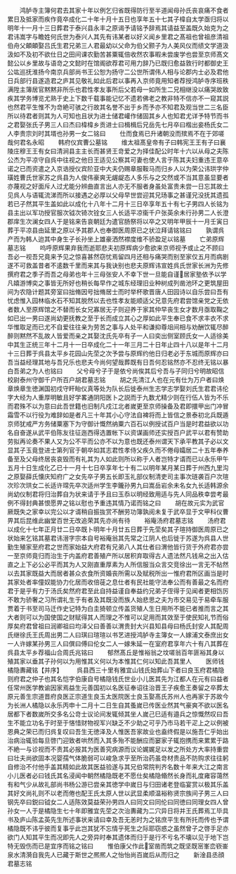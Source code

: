<!-- { "loadSidebar": true } -->
　　鸿胪寺主簿何君去其家十年以例乞归省既得防行至半道闻母孙氏丧哀痛不食者累日及抵家而疾作竟卒成化二十年十月十五日也享年五十七其子椲自太学亟归将以明年十一月十三日葬君于泰兴县永丰之原谒予请铭予辞焉其请益至盖既久始克为之君讳嵩字与瞻姓何氏世为泰兴人其先有讳某者以好义闻乡里君之髙祖也曾祖彦清祖伯舟父頔頔娶吕氏生君兄弟三人君最幼以父命为伯父颢子为人美风仪而绩文学道汲汲如不及初不欲仕日之田间课农勤苦甚粟辄倍收然农事暇未尝废学也尝至京师髙文懿公以乡里故与语竒之文懿时在馆阁欲荐君可用力辞乃已既归愈益敦行时都御史王公竑巡抚淮扬今南京兵部尚书王公恕为扬守二公世所谓伟人相与论郡内士必及君他日兵部行县遂造君之庐其见敬礼如此后君以事再入京师竟用知者荐授鸿胪寺序班秩满陞主簿居官黙黙非所乐也君性孝友事所后父若母一如所生二兄相继没以痛哭故致疾其学务博览尤熟于史上下数千载事能记忆不遗若佛老之教非特不信亦不一窥其説也然君平生惟不为竒絶可骇之行故其名誉不出于乡而予亦不知君及观当世二三名臣所以待君者则其为人可知也且状为进士储君巏作储固其乡人也知君尤详予特节而书之君娶张氏子男三人曰杰曰椲椲乡贡进士曰楫楫后兄岳先七月卒曰楷出妾杨氏女二人李贵宗刘时其壻也孙男一女二铭曰
　　仕而食焉已升诸朝没而殡焉不在于郊嗟哉何君名永昭
　　韩府仪宾曹公墓铭
　　维太祖髙皇帝有子曰韩宪王王有子曰襄陵庄穆王王有女曰清涧县主主长而甚贤王竒爱之为择佳配公时年十六以从母之夫陈公杰为平凉守自呉中往视之他日王适见公察其可妻也使人言于陈其夫妇重违王意卒诺之已而资遣之入京诰授仪宾阶亚中大夫仍赐章服鞍马而归乡人以为荣公讳珙字仲璜姓曹氏世家苏之呉县为人俊伟豪爽无龌龊态人多乐与之交然或不当其意虽显要者亦蔑视之好面斥人过尤能分辨曲直言出人亦无不服者身虽处富贵未尝一日忘其故土见呉人与语辄流涕而所以接遇之必厚以父母早世尝迎其兄玚事之甚谨兄没抚其遗孤若已子然其平生盖如此以成化十八年十二月十三日卒享年五十有七子男四人长铭为县主出以军功授官服次钺次锜次铨女三人长适平凉衞千户张英余未行孙男二人长澄郡庠生次澜女四人于是铭来告哀朝廷为遣官肠祭将以卒之又明年甲辰十一月壬寅日葬于平凉县由延里之原以予其郡人也奉御医周原已之状泣拜请铭铭曰
　　孰谓呉产而为韩人迨其中身生子长孙坐上雄豪洒然襟度维不骄盈足以铭墓
　　亡弟原辉墓志铭
　　呜呼原辉果弃我而逝耶悲夫初原辉病少愈欲来京师视予或止之不顾曰吾必一视吾兄竟来予见之惊喜甚然窃忧焉留四月还相与痛哭而别至家仅五月而病剧遂不可救盖昔者不逺数千里而来其与我诀别也悲夫原辉讳宣姓呉氏世家长洲为先修撰府君之季子而吾之母弟也年十三母张安人不幸下世一旦能自谨居家塾依予以学凡嬉游博奕之事皆无所好也稍长每早作之城东经理旧业种树成列凿池环之更筑屋田间为农隐计题其旁室曰拙脩因号拙脩居士而时举杯歌晋唐人田园诗以自乐尝曰吾有忧虑惟入园林临水石不知其脱然以去也性孝友能顺适父兄意先府君尝馆亲党之无依者数人至原辉馆之不替而长女兄寡居无子则迎养于家其仲早丧生女才数月亟取鞠之如已出一男曰遂尚幼更抚教之至于长而成立其心之厚如此平生奉已食不求丰衣不求华惟取足而已尤不自爱往往亲为劳苦之事与人处平和谦抑尊俎间相与劝酬饮辄尽醉醉则黙然不乱故人皆爱而亲之其娶沈氏先卒有子一人曰奕出侧室顾氏女一人适徐美中其生正统三年十二月十一日卒成化二十一年三月二十日年止四十八以是年十二月十三日葬于呉县太平乡花园山先茔之次予尝与原辉约他日归老必于东城而原辉亦曰吾当益经理其地与吾兄乐也悲夫今尚何望哉葬既有日吾何忍铭然亦不忍终无铭以暴白吾弟之为人也铭曰
　　父兮母兮子于是依兮尚俟其后兮吾与子同归兮明故昭信校尉泰州守御千户所百户胡君墓志铭
　　胡之先清江人也在元有仕为万户者曰焕章焕章生徳渊国初戍守盰眙仪真等处为队长后徙泰州生志学志学娶刘氏生君君讳伦字大经为人重厚明敏且好学畧通阴阳医卜之説而于九数尤精少则在行伍人皆为不乐而君殊不以为意曰此吾世籍也旧制凡戍江北者嵗更至京师操备及君即擐甲出门冲冒霜雪不以行役为难辞如是者凡三十年其小心守法自裨将而上皆信之景泰初北兵既遁京师犹戒严方务储粟塞下为守御计慨然纳粟六百石以例授试百户当是时君益欲以功名自奋遂从武平伯陈友往征迤西得选置帐下以资谋画师还实授百户武平以君有赞助劳拟再论奏不果人又为公不平而公亦不以为意也既还泰州谓天下承平教其子必以文显其子玉竟登进士第列官于朝卒如其志君性孝侍父疾久而不倦母孀居二十五年奉养备至及父母终居丧哀毁而有礼其为人如此则所以称于人者岂特才谞而已以永乐甲午五月十日生成化乙已十一月十七日卒享年七十有二以明年某月某日葬于州西九里沟之原娶薛氏懐庆知府广之女先卒子男五长即玉礼部仪制清吏司主事次琏袭百户次瑄次珍次珙女二长适许瑺先卒次适州学生李鑨孙男九曰嵩岳岩余未名女九长适韩源余尚幼仪制君将归治葬自为状来请于予且曰玉忝以明经致用适与先人同品秩幸尝考最例不得封典甚恨愿畀之铭以慰也予重违其情乃诺而铭之曰
　　胡在故元实为武官厥既失之家幸以完公以才谞稍自振抜赏不酬劳功簿孰阅未复于武卒显于文甲科仪曹畀其后昆维此幽堂百世无改追荣其先亦尚有待
　　裕庵汤府君墓志铭
　　汤府君以成化十七年正月廿二日卒既卜明年十月廿五日葬于先茔矣其子瑄持御医周原已之状始来乞铭其墓君讳溍字宗本自号裕庵翁其先常之江阴人也后徙于苏遂为呉县人世勤生殖家至府君之世而家始益大府君有兄弟八人其仕者曰渭他皆行货于外府君亦尝一至京师竟归而治生于内盖府君善殖产所以居积弃取得古人遗法然凡钱帛之出入估直之上下必公必平而其为人又刚直重厚素为人所信服当众言交竞徐出一言无不帖然以去其家既益大而居者甚众衣食所资婚丧所需以及赋税所出一惟府君所区画当是时其家处者率僮奴能协力化居而收倍蓰之息仕者有民社能守法奉公而有善最之名而府君于是乎有力于汤氏矣然府君至此自持益谨自奉益约兄弟子侄得于见闻者更相饬厉不敢为骄奢之习所谓礼生于有者及其既没而族人始悲思之夫为市交易见于易牵车服贾着于书至司马迁作史记特为白圭猗顿立传盖货殖人生日用所不能已者推而言之其大者则可以为国使国之财赋得其人而理之不惟可以足用而其效至于使民知礼节而俗厚矣府君曾祖曰润卿祖曰均泽父曰善善以渭贵封大兴县知县母曰杨氏封安人其配周氏继徐氏王氏周出男二人曰琪曰瑄瑄以书艺进授鸿胪寺主簿女一人嫁浦文泰庶出女一人许嫁某孙男三人曰僎曰傅曰伦女二人一嫁朱延一在室府君享年六十有八其葬在呉县太平乡荐福山合周氏兆铭曰
　　郁然髙丘是惟裕翁之坟嗟翁百年匪裕其身以殖其家以垂其子孙何以为用惟其义何以为本惟其仁何以知此吾其里人
　　医师钱橘隐夀藏铭【并序】
　　呉县西三十里有雅宜山钱氏始葬山下者曰良玉府君橘隐则府君之仲子也其名恺字伯康自号橘隐钱氏世业小儿医其先为江都人在元有曰益者任常州医学教谕因家焉益生元善国初以名医征奉诏往治晋王子疾愈王奏留之卒葬太原元善生宗道晋府良医正宗道生良玉太医院医士良玉娶髙氏苏州人也再家于苏故今为长洲人橘隐以永乐丙申十二月十二日生自其蚤嵗已传医业然其气豪爽不欲以医名居都下者数嵗所交多名公竒士议论间发辄倾其坐人嵗己巳适有邉兵之惊慨然叹曰吾生不能立功名于时至于悋惜财物视军兴缺乏不少助之可乎乃市马若干疋上之以例被恩典之荣已而归呉复叹曰吾生无徳泽及人惟医吾家故业也盍终假是以施吾仁乎始出治病治辄验每旦啓门迎致者哄然而入其多殆不能酬应而窭家子辄抱携而来累累于路不絶一与诊视而不责其必报其为医善究病源而议论娓娓足以发之所处方大率持重尝曰壮夫尚欲固本况婴孺气体脆弱可以峻急求乎至所治药虽竒材贵品不防购求往往躬自修治不付他手盖其精如此故其医益验遂与其兄伯常院判齐名数十年来大江之南言小儿医者必曰钱氏其名浸闻中朝然橘隐既老不愿仕矣橘隐翛然长身而礼度雍容蔼然有和气少从故礼部尚书杨公游已尝亲其徳学中嵗日与归田诸老登临宴赏以极其乐盖其好文尚礼则不以老而倦也配王氏太原人世以武显柔顺温裕称贤宗族间子男三人曰钢先卒曰鋭曰钺女二人适陈效莫益荣孙男四人曰同文曰同伦曰同徳曰同理女四人曾孙女一人于是橘隐生七十年即雅宜先茔之次治夀藏为二穴异日将并王氏葬焉工毕具书及庐山陈孟英先生所述事状来请曰幸及吾无恙时为之铭庶平生有所托而传也予谓橘隐既不讳乎彼而复事乎此岂其犹不忘情乎死生之际耶窃惑之虽然曾子之啓手足亦欲门人知其平生而况即先人之旁异时奉其遗体而归于是行不亏名不壊以见于地下岂特无毁伤而已是宜序而铭之铭曰
　　惟伯康父作此室凿而筑之既坚既宻峯峦嵚崟泉水清漪自我先人已藏于斯世之熈熈人之怡怡尚百嵗后从而归之
　　新淦县丞顔君墓志铭
